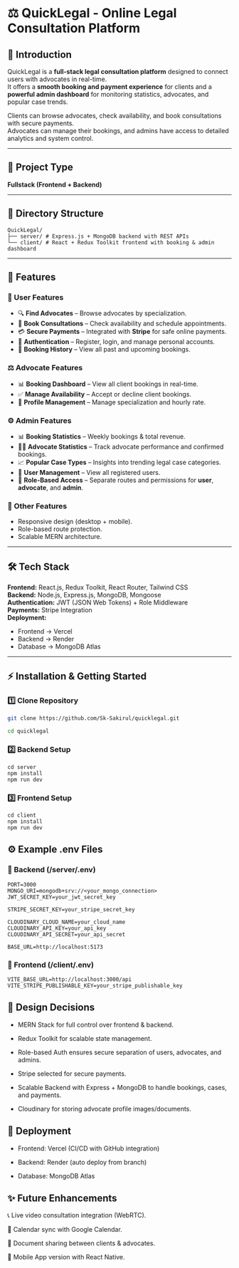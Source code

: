 # ⚖️ QuickLegal - Online Legal Consultation Platform

## 📝 Introduction
QuickLegal is a **full-stack legal consultation platform** designed to connect users with advocates in real-time.  
It offers a **smooth booking and payment experience** for clients and a **powerful admin dashboard** for monitoring statistics, advocates, and popular case trends.

Clients can browse advocates, check availability, and book consultations with secure payments.  
Advocates can manage their bookings, and admins have access to detailed analytics and system control.

---

## 📂 Project Type
**Fullstack (Frontend + Backend)**

---

## 📁 Directory Structure
```
QuickLegal/
├── server/ # Express.js + MongoDB backend with REST APIs
└── client/ # React + Redux Toolkit frontend with booking & admin dashboard
```


---

## 🚀 Features

### 👤 User Features
- 🔍 **Find Advocates** – Browse advocates by specialization.
- 📅 **Book Consultations** – Check availability and schedule appointments.
- 💳 **Secure Payments** – Integrated with **Stripe** for safe online payments.
- 🔐 **Authentication** – Register, login, and manage personal accounts.
- 📜 **Booking History** – View all past and upcoming bookings.

### ⚖️ Advocate Features
- 📊 **Booking Dashboard** – View all client bookings in real-time.
- ✅ **Manage Availability** – Accept or decline client bookings.
- 💼 **Profile Management** – Manage specialization and hourly rate.

### ⚙️ Admin Features
- 📊 **Booking Statistics** – Weekly bookings & total revenue.
- 👨‍⚖️ **Advocate Statistics** – Track advocate performance and confirmed bookings.
- 📈 **Popular Case Types** – Insights into trending legal case categories.
- 👥 **User Management** – View all registered users.
- 🔐 **Role-Based Access** – Separate routes and permissions for **user**, **advocate**, and **admin**.

### 📱 Other Features
- Responsive design (desktop + mobile).
- Role-based route protection.
- Scalable MERN architecture.

---

## 🛠 Tech Stack
**Frontend:** React.js, Redux Toolkit, React Router, Tailwind CSS  
**Backend:** Node.js, Express.js, MongoDB, Mongoose  
**Authentication:** JWT (JSON Web Tokens) + Role Middleware  
**Payments:** Stripe Integration  
**Deployment:**  
- Frontend → Vercel  
- Backend → Render  
- Database → MongoDB Atlas  

---

## ⚡ Installation & Getting Started

### 1️⃣ Clone Repository
```bash
git clone https://github.com/Sk-Sakirul/quicklegal.git

cd quicklegal
```

### 2️⃣ Backend Setup
```
cd server
npm install
npm run dev
```

### 3️⃣ Frontend Setup
```
cd client
npm install
npm run dev
```

## ⚙️ Example .env Files
### 📌 Backend (/server/.env)
```
PORT=3000
MONGO_URI=mongodb+srv://<your_mongo_connection>
JWT_SECRET_KEY=your_jwt_secret_key

STRIPE_SECRET_KEY=your_stripe_secret_key

CLOUDINARY_CLOUD_NAME=your_cloud_name
CLOUDINARY_API_KEY=your_api_key
CLOUDINARY_API_SECRET=your_api_secret

BASE_URL=http://localhost:5173
```

### 📌 Frontend (/client/.env)
```
VITE_BASE_URL=http://localhost:3000/api
VITE_STRIPE_PUBLISHABLE_KEY=your_stripe_publishable_key
```

## 🎯 Design Decisions
- MERN Stack for full control over frontend & backend.

- Redux Toolkit for scalable state management.

- Role-based Auth ensures secure separation of users, advocates, and admins.

- Stripe selected for secure payments.

- Scalable Backend with Express + MongoDB to handle bookings, cases, and payments.

- Cloudinary for storing advocate profile images/documents.

## 🚀 Deployment
- Frontend: Vercel (CI/CD with GitHub integration)

- Backend: Render (auto deploy from branch)

- Database: MongoDB Atlas

## ✨ Future Enhancements
📞 Live video consultation integration (WebRTC).

📅 Calendar sync with Google Calendar.

📑 Document sharing between clients & advocates.

📲 Mobile App version with React Native.